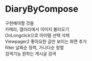 # DiaryByCompose
구현해야할 것들
<br>
카메라, 갤러리에서 이미지 불러오기
<br>
OnLongclick으로 아이템 선택 삭제
<br>
Viewpager2 좋아요한 글만 보이는 화면 추가
<br>
filter 날짜순 정력, 가나다순 정렬
<br>
검색기능 원하는 게시글 검색
